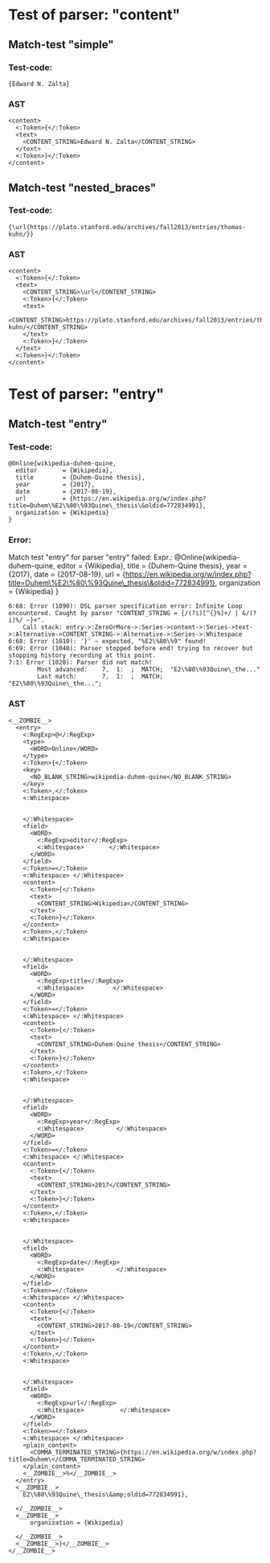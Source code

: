 

Test of parser: "content"
=========================


Match-test "simple"
-------------------

### Test-code:
    {Edward N. Zalta}

### AST
    <content>
      <:Token>{</:Token>
      <text>
        <CONTENT_STRING>Edward N. Zalta</CONTENT_STRING>
      </text>
      <:Token>}</:Token>
    </content>

Match-test "nested_braces"
--------------------------

### Test-code:
    {\url{https://plato.stanford.edu/archives/fall2013/entries/thomas-kuhn/}}

### AST
    <content>
      <:Token>{</:Token>
      <text>
        <CONTENT_STRING>\url</CONTENT_STRING>
        <:Token>{</:Token>
        <text>
          <CONTENT_STRING>https://plato.stanford.edu/archives/fall2013/entries/thomas-kuhn/</CONTENT_STRING>
        </text>
        <:Token>}</:Token>
      </text>
      <:Token>}</:Token>
    </content>


Test of parser: "entry"
=======================


Match-test "entry"
------------------

### Test-code:
    @Online{wikipedia-duhem-quine,
      editor       = {Wikipedia},
      title        = {Duhem-Quine thesis},
      year         = {2017},
      date         = {2017-08-19},
      url          = {https://en.wikipedia.org/w/index.php?title=Duhem\%E2\%80\%93Quine\_thesis\&oldid=772834991},
      organization = {Wikipedia}
    }

### Error:
Match test "entry" for parser "entry" failed:
	Expr.:  @Online{wikipedia-duhem-quine,
	  editor       = {Wikipedia},
	  title        = {Duhem-Quine thesis},
	  year         = {2017},
	  date         = {2017-08-19},
	  url          = {https://en.wikipedia.org/w/index.php?title=Duhem\%E2\%80\%93Quine\_thesis\&oldid=772834991},
	  organization = {Wikipedia}
	}

	6:68: Error (1090): DSL parser specification error: Infinite Loop encountered. Caught by parser "CONTENT_STRING = {/(?i)[^{}%]+/ | &/(?i)%/ ~}+". 
		Call stack: entry->:ZeroOrMore->:Series->content->:Series->text->:Alternative->CONTENT_STRING->:Alternative->:Series->:Whitespace
	6:68: Error (1010): '}' ~ expected, "%E2\%80\%9" found!
	6:69: Error (1040): Parser stopped before end! trying to recover but stopping history recording at this point.
	7:1: Error (1020): Parser did not match!
		    Most advanced:    7,  1:  ;  MATCH;  "E2\%80\%93Quine\_the..."
		    Last match:       7,  1:  ;  MATCH;  "E2\%80\%93Quine\_the...";



### AST
    <__ZOMBIE__>
      <entry>
        <:RegExp>@</:RegExp>
        <type>
          <WORD>Online</WORD>
        </type>
        <:Token>{</:Token>
        <key>
          <NO_BLANK_STRING>wikipedia-duhem-quine</NO_BLANK_STRING>
        </key>
        <:Token>,</:Token>
        <:Whitespace>
          
            
        </:Whitespace>
        <field>
          <WORD>
            <:RegExp>editor</:RegExp>
            <:Whitespace>       </:Whitespace>
          </WORD>
        </field>
        <:Token>=</:Token>
        <:Whitespace> </:Whitespace>
        <content>
          <:Token>{</:Token>
          <text>
            <CONTENT_STRING>Wikipedia</CONTENT_STRING>
          </text>
          <:Token>}</:Token>
        </content>
        <:Token>,</:Token>
        <:Whitespace>
          
            
        </:Whitespace>
        <field>
          <WORD>
            <:RegExp>title</:RegExp>
            <:Whitespace>        </:Whitespace>
          </WORD>
        </field>
        <:Token>=</:Token>
        <:Whitespace> </:Whitespace>
        <content>
          <:Token>{</:Token>
          <text>
            <CONTENT_STRING>Duhem-Quine thesis</CONTENT_STRING>
          </text>
          <:Token>}</:Token>
        </content>
        <:Token>,</:Token>
        <:Whitespace>
          
            
        </:Whitespace>
        <field>
          <WORD>
            <:RegExp>year</:RegExp>
            <:Whitespace>         </:Whitespace>
          </WORD>
        </field>
        <:Token>=</:Token>
        <:Whitespace> </:Whitespace>
        <content>
          <:Token>{</:Token>
          <text>
            <CONTENT_STRING>2017</CONTENT_STRING>
          </text>
          <:Token>}</:Token>
        </content>
        <:Token>,</:Token>
        <:Whitespace>
          
            
        </:Whitespace>
        <field>
          <WORD>
            <:RegExp>date</:RegExp>
            <:Whitespace>         </:Whitespace>
          </WORD>
        </field>
        <:Token>=</:Token>
        <:Whitespace> </:Whitespace>
        <content>
          <:Token>{</:Token>
          <text>
            <CONTENT_STRING>2017-08-19</CONTENT_STRING>
          </text>
          <:Token>}</:Token>
        </content>
        <:Token>,</:Token>
        <:Whitespace>
          
            
        </:Whitespace>
        <field>
          <WORD>
            <:RegExp>url</:RegExp>
            <:Whitespace>          </:Whitespace>
          </WORD>
        </field>
        <:Token>=</:Token>
        <:Whitespace> </:Whitespace>
        <plain_content>
          <COMMA_TERMINATED_STRING>{https://en.wikipedia.org/w/index.php?title=Duhem\</COMMA_TERMINATED_STRING>
        </plain_content>
        <__ZOMBIE__>%</__ZOMBIE__>
      </entry>
      <__ZOMBIE__>
        E2\%80\%93Quine\_thesis\&amp;oldid=772834991},
        
      </__ZOMBIE__>
      <__ZOMBIE__>
          organization = {Wikipedia}
        
      </__ZOMBIE__>
      <__ZOMBIE__>}</__ZOMBIE__>
    </__ZOMBIE__>